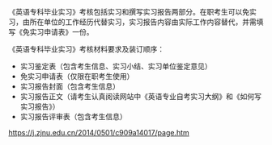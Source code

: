 《英语专科毕业实习》考核包括实习和撰写实习报告两部分。在职考生可以免实习，由所在单位的工作经历代替实习，实习报告内容由实际工作内容替代，并需填写《免实习申请表》一份。

《英语专科毕业实习》考核材料要求及装订顺序：
- 实习鉴定表（包含考生信息、实习小结、实习单位鉴定意见）
- 免实习申请表（仅限在职考生使用）
-	实习报告封面（包含考生信息）
- 实习报告正文（请考生认真阅读网站中《英语专业自考实习大纲》和《如何写实习报告》）
- 实习报告评审表（包含考生信息）

https://j.zjnu.edu.cn/2014/0501/c909a14017/page.htm

